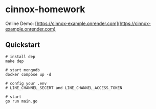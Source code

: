 # cinnox-homework

Online Demo:
[https://cinnox-example.onrender.com](https://cinnox-example.onrender.com)

## Quickstart

```shell
# install dep
make dep

# start mongodb
docker compose up -d

# config your .env
# LINE_CHANNEL_SECERT and LINE_CHANNEL_ACCESS_TOKEN

# start
go run main.go
```